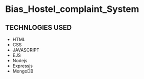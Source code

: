 # Bias_Hostel_complaint_System

## TECHNLOGIES USED
  - HTML
  - CSS
  - JAVASCRIPT
  - EJS
  - Nodejs
  - Expressjs
  - MongoDB
    
  
